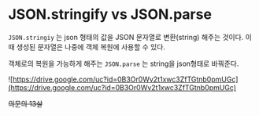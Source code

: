 # JSON.stringify vs JSON.parse

`JSON.stringiy` 는 json 형태의 값을  JSON 문자열로 변환(string) 해주는 것이다. 이 때 생성된 문자열은 나중에 객체 복원에 사용할 수 있다. 

객체로의 복원을 가능하게 해주는 `JSON.parse` 는 string을 json형태로 바꿔준다.

![https://drive.google.com/uc?id=0B3Or0Wv2t1xwc3ZfTGtnb0pmUGc](https://drive.google.com/uc?id=0B3Or0Wv2t1xwc3ZfTGtnb0pmUGc)

~~의문의 13살~~

